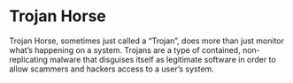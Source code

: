 # Trojan Horse
Trojan Horse, sometimes just called a “Trojan”, does more than just monitor what’s happening on a system. Trojans are a type of contained, non-replicating malware that disguises itself as legitimate software in order to allow scammers and hackers access to a user’s system.